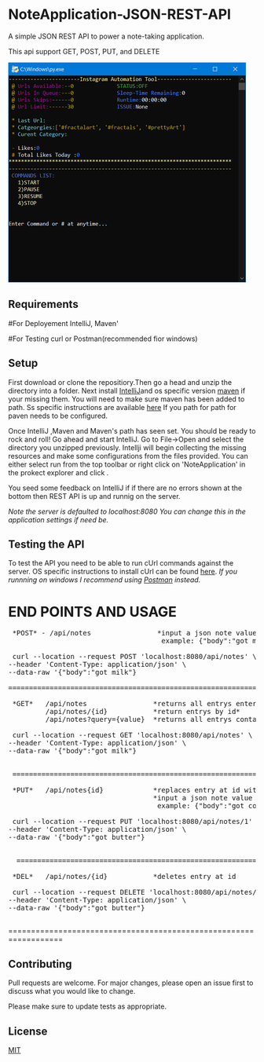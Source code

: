 # NoteApplication-JSON-REST-API
A simple JSON REST API to power a note-taking application. 

This api support GET, POST, PUT, and DELETE

![Instagram Like-bot](https://github.com/Klutix/Images/blob/master/instagram%20like%20bot.png)

## Requirements

#For Deployement
IntelliJ, Maven'

#For Testing
curl or Postman(recommended fior windows)

## Setup

First download or clone the repositiory.Then go a head and unzip the directory into a folder. Next install [IntelliJ](https://www.jetbrains.com/idea/download/)and os specific version [maven](https://maven.apache.org/download.cgi) if your missing them. You will need to make sure maven has been added to path. Ss specific instructions are available [here](https://www.baeldung.com/install-maven-on-windows-linux-mac#:~:text=Adding%20Maven%20to%20the%20Environment,run%20the%20Maven's%20command%20everywhere.) If you path for path for paven needs to be configured. 

Once  IntelliJ ,Maven and Maven's path has seen set. You should be ready to rock and roll! Go ahead and start IntelliJ. Go to File->Open and select the directory you unzipped previously. Intellji will begin collecting the missing resources and make some configurations from the files provided. You can either select run from the top toolbar or right click on 'NoteApplication' in the prokect explorer and click <run>. 
  
 You seed some feedback on IntelliJ if if there are no errors shown at the bottom then REST API is up and runnig on the server.
 
 *Note the server is defaulted to localhost:8080 You can change this in the application settings if need be.*
 
 ## Testing the API
 To test the API you need to be able to run cUrl commands against the server. OS specific instructions to install cUrl can be found [here](https://help.ubidots.com/en/articles/2165289-learn-how-to-install-run-curl-on-windows-macosx-linux). *If you runnning on windows I recommend using [Postman](https://www.postman.com/downloads/) instead.*
 
 **END POINTS AND USAGE**
 ================================================================
 <pre>
 *POST* - /api/notes                *input a json note value  
                                     example: {"body":"got milk"}*
                                     
 curl --location --request POST 'localhost:8080/api/notes' \
--header 'Content-Type: application/json' \
--data-raw '{"body":"got milk"}

=================================================================                                     
                                     
 *GET*   /api/notes                *returns all entrys entered in*  
         /api/notes/{id}           *return entrys by id*  
         /api/notes?query={value}  *returns all entrys containing where body contains the substring value* 
         
 curl --location --request GET 'localhost:8080/api/notes' \
--header 'Content-Type: application/json' \
--data-raw '{"body":"got milk"}
         
    
 =================================================================        
           
 *PUT*   /api/notes{id}            *replaces entry at id with new note value  
                                   *input a json note value  
                                    example: {"body":"got cows"}*  
                                    
 curl --location --request PUT 'localhost:8080/api/notes/1' \
--header 'Content-Type: application/json' \
--data-raw '{"body":"got butter"}
                                    
                                    
  =================================================================
   
 *DEL*   /api/notes/{id}           *deletes entry at id  
 
 curl --location --request DELETE 'localhost:8080/api/notes/1' \
--header 'Content-Type: application/json' \
--data-raw '{"body":"got butter"}
 </pre>
 
 ==================================================================
## Contributing
Pull requests are welcome. For major changes, please open an issue first to discuss what you would like to change.

Please make sure to update tests as appropriate.

## License
[MIT](https://choosealicense.com/licenses/MIT/)
